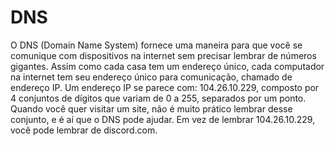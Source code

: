 # DNS
O DNS (Domain Name System) fornece uma maneira para que você se comunique com dispositivos na internet sem precisar lembrar de números gigantes. Assim como cada casa tem um endereço único, cada computador na internet tem seu endereço único para comunicação, chamado de endereço IP. Um endereço IP se parece com: 104.26.10.229, composto por 4 conjuntos de dígitos que variam de 0 a 255, separados por um ponto. Quando você quer visitar um site, não é muito prático lembrar desse conjunto, e é aí que o DNS pode ajudar. Em vez de lembrar 104.26.10.229, você pode lembrar de discord.com.

